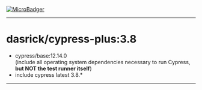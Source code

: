 [![MicroBadger][microbadger-image]][microbadger-url]
***

# dasrick/cypress-plus:3.8

* cypress/base:12.14.0 <br>(include all operating system dependencies necessary to run Cypress, **but NOT the test runner itself**)
* include cypress latest 3.8.*

***

[microbadger-image]: https://images.microbadger.com/badges/image/dasrick/cypress-plus:3.8.svg
[microbadger-url]: https://microbadger.com/images/dasrick/cypress-plus:3.8
